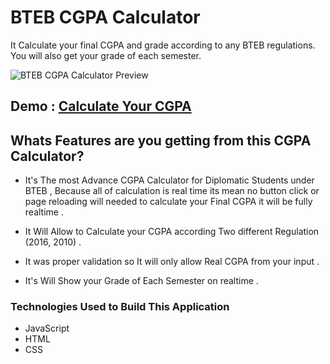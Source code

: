 # BTEB CGPA Calculator 

It Calculate your final CGPA and grade according to any BTEB  regulations. You will also get your grade of each semester.

![BTEB CGPA Calculator Preview](/cgpa_calculator_preview.gif)

## Demo : [Calculate Your CGPA](https://solaimanshadin.github.io/BTEB-CGPA-Calculator-JavaScript/)

## Whats Features  are you getting from this CGPA Calculator?

* It's The most Advance CGPA Calculator for Diplomatic Students under BTEB , Because all of calculation is real time its mean no button click or page reloading will needed to calculate your Final CGPA it will be fully realtime . 

* It Will Allow to Calculate your CGPA according Two different Regulation (2016, 2010) .

* It was proper validation so It will only allow Real CGPA from your input .

* It's Will Show your Grade of Each Semester on realtime .



### Technologies Used to Build This Application
* JavaScript 
* HTML
* CSS

